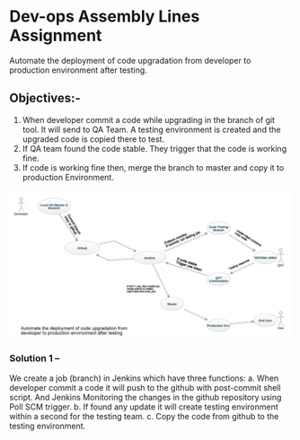 # Dev-ops Assembly Lines Assignment

Automate the deployment of code upgradation from developer to production environment after testing.

## Objectives:-

1)	When developer commit a code while upgrading in the branch of git tool. It will send to QA Team. A testing environment is created and the upgraded code is copied there to test.
2)	If QA team found the code stable. They trigger that the code is working fine.
3)	If code is working fine then, merge the branch to master and copy it to production Environment.

![](Images/1.jpg)

### Solution 1 –
We create a job (branch) in Jenkins which have three functions: 
a.	When developer commit a code it will push to the github with post-commit shell script. And Jenkins Monitoring the changes in the github repository using Poll SCM trigger.
b.	If found any update it will create testing environment within a second for the testing team.
c.	Copy the code from github to the testing environment.
